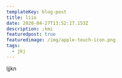 ```yaml
---
templateKey: blog-post
title: liio
date: 2020-04-27T13:52:17.153Z
description: ;kmi
featuredpost: true
featuredimage: /img/apple-touch-icon.png
tags:
  - jkj
---
```

ljjkn